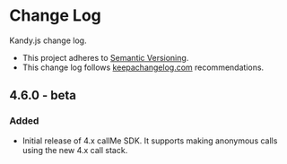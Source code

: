 # Change Log

Kandy.js change log.

- This project adheres to [Semantic Versioning](http://semver.org/).
- This change log follows [keepachangelog.com](http://keepachangelog.com/) recommendations.

## 4.6.0 - beta

### Added

- Initial release of 4.x callMe SDK. It supports making anonymous calls using the new 4.x call stack.
